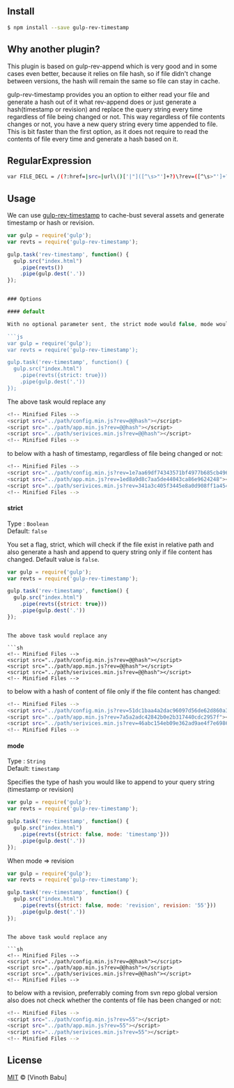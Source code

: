 ## Install

```sh
$ npm install --save gulp-rev-timestamp
```
## Why another plugin?

This plugin is based on gulp-rev-append which is very good and in some cases even better, because it relies on file hash, so if file didn't change between versions, the hash will remain the same so file can stay in cache.

gulp-rev-timestamp provides you an option to either read your file and generate a hash out of it what rev-append does or just generate a hash(timestamp or revision) and replace the query string every time regardless of file being changed or not. This way regardless of file contents changes or not, you have a new query string every time appended to file. This is bit faster than the first option, as it does not require to read the contents of file every time and generate a hash based on it.  

## RegularExpression

```sh
var FILE_DECL = /(?:href=|src=|url\()['|"]([^\s>"']+?)\?rev=([^\s>"']+?)['|"]/gi;
```


## Usage

We can use [gulp-rev-timestamp](https://github.com/vinothbabu/gulp-rev-timestamp) to cache-bust several assets and generate timestamp or hash or revision.

```js
var gulp = require('gulp');
var revts = require('gulp-rev-timestamp');

gulp.task('rev-timestamp', function() {
  gulp.src("index.html")
    .pipe(revts())
    .pipe(gulp.dest('.'))
});


### Options

#### default

With no optional parameter sent, the strict mode would false, mode would be type of timestamp.

```js
var gulp = require('gulp');
var revts = require('gulp-rev-timestamp');

gulp.task('rev-timestamp', function() {
  gulp.src("index.html")
    .pipe(revts({strict: true}))
    .pipe(gulp.dest('.'))
});


```

The above task would replace any

```sh
<!-- Minified Files -->
<script src="../path/config.min.js?rev=@@hash"></script>
<script src="../path/app.min.js?rev=@@hash"></script>
<script src="../path/serivices.min.js?rev=@@hash"></script>
<!-- Minified Files -->

```

to below with a hash of timestamp, regardless of file being changed or not:

```sh
<!-- Minified Files -->
<script src="../path/config.min.js?rev=1e7aa69df74343571bf4977b685cb496"></script>
<script src="../path/app.min.js?rev=1ed8a9d8c7aa5de44043ca86e9624248"></script>
<script src="../path/serivices.min.js?rev=341a3c405f3445e8a0d908ff1a4542ab"></script>
<!-- Minified Files -->

```


#### strict

Type : `Boolean`<br>
Default: `false`

You set a flag, strict, which will check if the file exist in relative path and also generate a hash and append to query string only if file content has changed. Default value is `false`.

```js
var gulp = require('gulp');
var revts = require('gulp-rev-timestamp');

gulp.task('rev-timestamp', function() {
  gulp.src("index.html")
    .pipe(revts({strict: true}))
    .pipe(gulp.dest('.'))    
});

```


```

The above task would replace any

```sh
<!-- Minified Files -->
<script src="../path/config.min.js?rev=@@hash"></script>
<script src="../path/app.min.js?rev=@@hash"></script>
<script src="../path/serivices.min.js?rev=@@hash"></script>
<!-- Minified Files -->

```

to below with a hash of content of file only if the file content has changed:

```sh
<!-- Minified Files -->
<script src="../path/config.min.js?rev=51dc1baa4a2dac96097d56de62d860a3"></script>
<script src="../path/app.min.js?rev=7a5a2adc42842b0e2b317440cdc2957f"></script>
<script src="../path/serivices.min.js?rev=46abc154eb09e362ad9ae4f7e69868dc"></script>
<!-- Minified Files -->

```

#### mode

Type : `String`<br>
Default: `timestamp`

Specifies the type of hash you would like to append to your query string (timestamp or revision)

```js
var gulp = require('gulp');
var revts = require('gulp-rev-timestamp');

gulp.task('rev-timestamp', function() {
  gulp.src("index.html")
    .pipe(revts({strict: false, mode: 'timestamp'}))
    .pipe(gulp.dest('.'))
});

```

When mode => revision

```js
var gulp = require('gulp');
var revts = require('gulp-rev-timestamp');

gulp.task('rev-timestamp', function() {
  gulp.src("index.html")
    .pipe(revts({strict: false, mode: 'revision', revision: '55'}))
    .pipe(gulp.dest('.'))
});

```


```

The above task would replace any

```sh
<!-- Minified Files -->
<script src="../path/config.min.js?rev=@@hash"></script>
<script src="../path/app.min.js?rev=@@hash"></script>
<script src="../path/serivices.min.js?rev=@@hash"></script>
<!-- Minified Files -->

```

to below with a revision, preferrably coming from svn repo global version also does not check whether the contents of file has been changed or not:

```sh
<!-- Minified Files -->
<script src="../path/config.min.js?rev=55"></script>
<script src="../path/app.min.js?rev=55"></script>
<script src="../path/serivices.min.js?rev=55"></script>
<!-- Minified Files -->

```
## License

[MIT](http://opensource.org/licenses/MIT) © [Vinoth Babu]

